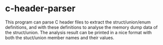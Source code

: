 c-header-parser
===============

This program can parse C header files to extract the struct/union/enum definitions, and with these definitions to analyse the memory dump data of the struct/union. The analysis result can be printed in a nice format with both the stuct/union member names and their values.
